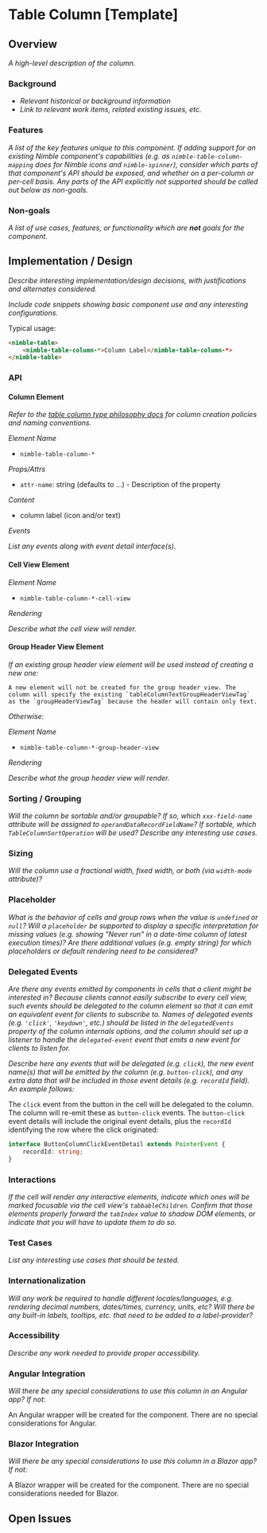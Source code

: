 # Table Column [Template]

## Overview

_A high-level description of the column._

### Background

-   _Relevant historical or background information_
-   _Link to relevant work items, related existing issues, etc._

### Features

_A list of the key features unique to this component. If adding support for an existing Nimble component's capabilities (e.g. as `nimble-table-column-mapping` does for Nimble icons and `nimble-spinner`), consider which parts of that component's API should be exposed, and whether on a per-column or per-cell basis. Any parts of the API explicitly not supported should be called out below as non-goals._

### Non-goals

_A list of use cases, features, or functionality which are **not** goals for the component._

## Implementation / Design

_Describe interesting implementation/design decisions, with justifications and alternates considered._

_Include code snippets showing basic component use and any interesting configurations._

Typical usage:

```html
<nimble-table>
    <nimble-table-column-*>Column Label</nimble-table-column-*>
</nimble-table>
```

### API

#### Column Element

_Refer to the [table column type philosophy docs](/packages/nimble-components/src/table/specs/table-columns-hld.md#column-type-philosophy) for column creation policies and naming conventions._

_Element Name_

-   `nimble-table-column-*`

_Props/Attrs_

-   `attr-name`: string (defaults to ...) - Description of the property

_Content_

-   column label (icon and/or text)

_Events_

_List any events along with event detail interface(s)._

#### Cell View Element

_Element Name_

-   `nimble-table-column-*-cell-view`

_Rendering_

_Describe what the cell view will render._

#### Group Header View Element

_If an existing group header view element will be used instead of creating a new one:_

    A new element will not be created for the group header view. The column will specify the existing `tableColumnTextGroupHeaderViewTag` as the `groupHeaderViewTag` because the header will contain only text.

_Otherwise:_

_Element Name_

-   `nimble-table-column-*-group-header-view`

_Rendering_

_Describe what the group header view will render._

### Sorting / Grouping

_Will the column be sortable and/or groupable? If so, which `xxx-field-name` attribute will be assigned to `operandDataRecordFieldName`? If sortable, which `TableColumnSortOperation` will be used? Describe any interesting use cases._

### Sizing

_Will the column use a fractional width, fixed width, or both (via `width-mode` attribute)?_

### Placeholder

_What is the behavior of cells and group rows when the value is `undefined` or `null`? Will a `placeholder` be supported to display a specific interpretation for missing values (e.g. showing "Never run" in a date-time column of latest execution times)? Are there additional values (e.g. empty string) for which placeholders or default rendering need to be considered?_

### Delegated Events

_Are there any events emitted by components in cells that a client might be interested in? Because clients cannot easily subscribe to every cell view, such events should be delegated to the column element so that it can emit an equivalent event for clients to subscribe to. Names of delegated events (e.g. `'click'`, `'keydown'`, etc.) should be listed in the `delegatedEvents` property of the column internals options, and the column should set up a listener to handle the `delegated-event` event that emits a new event for clients to listen for._

_Describe here any events that will be delegated (e.g. `click`), the new event name(s) that will be emitted by the column (e.g. `button-click`), and any extra data that will be included in those event details (e.g. `recordId` field). An example follows:_

The `click` event from the button in the cell will be delegated to the column. The column will re-emit these as `button-click` events. The `button-click` event details will include the original event details, plus the `recordId` identifying the row where the click originated:

```ts
interface ButtonColumnClickEventDetail extends PointerEvent {
    recordId: string;
}
```

### Interactions

_If the cell will render any interactive elements, indicate which ones will be marked focusable via the cell view's `tabbableChildren`. Confirm that those elements properly forward the `tabIndex` value to shadow DOM elements, or indicate that you will have to update them to do so._

### Test Cases

_List any interesting use cases that should be tested._

### Internationalization

_Will any work be required to handle different locales/languages, e.g. rendering decimal numbers, dates/times, currency, units, etc? Will there be any built-in labels, tooltips, etc. that need to be added to a label-provider?_

### Accessibility

_Describe any work needed to provide proper accessibility._

### Angular Integration

_Will there be any special considerations to use this column in an Angular app? If not:_

An Angular wrapper will be created for the component. There are no special considerations for Angular.

### Blazor Integration

_Will there be any special considerations to use this column in a Blazor app? If not:_

A Blazor wrapper will be created for the component. There are no special considerations needed for Blazor.

## Open Issues
